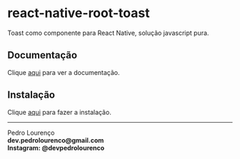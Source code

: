 # react-native-root-toast

Toast como componente para React Native, solução javascript pura.

## Documentação

Clique [aqui](https://github.com/magicismight/react-native-root-toast) para ver a documentação.

## Instalação

Clique [aqui](https://www.npmjs.com/package/react-native-root-toast) para fazer a instalação.

<hr>
<stong>Pedro Lourenço</strong><br>
<Strong>dev.pedrolourenco@gmail.com</strong><br>
<Strong>Instagram: @devpedrolourenco</strong>